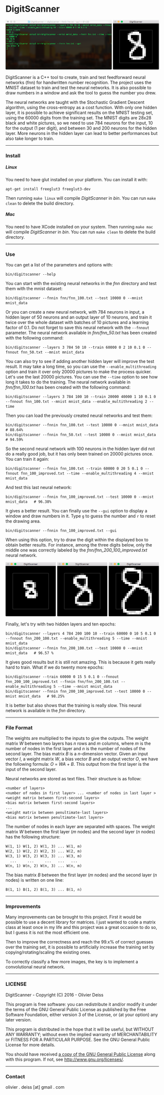# DigitScanner

![Screenshot](media/Screenshot.png)

DigitScanner is a C++ tool to create, train and test feedforward neural networks (fnn) for handwritten number recognition. The project uses the MNIST dataset to train and test the neural networks. It is also possible to draw numbers in a window and ask the tool to guess the number you drew.

The neural networks are taught with the Stochastic Gradient Descent algorithm, using the cross-entropy as a cost function. With only one hidden layer, it is possible to achieve significant results on the MNIST testing set, using the 60000 digits from the training set. The MNIST digits are 28x28 black and white pictures, so we need to use 784 neurons for the input, 10 for the output (1 per digit), and between 30 and 200 neurons for the hidden layer. More neurons in the hidden layer can lead to better performances but also take longer to train.

***

### Install

##### Linux

You need to have glut installed on your platform. You can install it with:

    apt-get install freeglut3 freeglut3-dev

Then running `make linux` will compile *DigitScanner* in *bin*. You can run `make clean` to delete the build directory.

##### Mac

You need to have XCode installed on your system. Then running `make mac` will compile *DigitScanner* in *bin*. You can run `make clean` to delete the build directory.

***

### Use

You can get a list of the parameters and options with:

    bin/digitscanner --help

You can start with the existing neural networks in the *fnn* directory and test them with the mnist dataset:

    bin/digitscanner --fnnin fnn/fnn_100.txt --test 10000 0 --mnist mnist_data
    
Or you can create a new neural network, with 784 neurons in input, a hidden layer of 50 neurons and an output layer of 10 neurons, and train it twice over the whole dataset with batches of 10 pictures and a learning factor of 0.1. Do not forget to save this neural network with the `--fnnout` parameter. The neural network available in *fnn/fnn_50.txt* has been created with the following command:

    bin/digitscanner --layers 3 784 50 10 --train 60000 0 2 10 0.1 0 --fnnout fnn_50.txt --mnist mnist_data
    
You can also try to see if adding another hidden layer will improve the test result. It may take a long time, so you can use the `--enable_multithreading` option and train it over only 20000 pictures to make the process quicker. Let's use the last 20000 pictures. You can use the `--time` option to see how long it takes to do the training. The neural network available in *fnn/fnn_100.txt* has been created with the following command:

    bin/digitscanner --layers 3 784 100 10 --train 20000 40000 1 10 0.1 0 --fnnout fnn_100.txt --mnist mnist_data --enable_multithreading 2 --time
    
Then you can load the previously created neural networks and test them:

    bin/digitscanner --fnnin fnn_100.txt --test 10000 0 --mnist mnist_data   # 88.64%
    bin/digitscanner --fnnin fnn_50.txt --test 10000 0 --mnist mnist_data    # 94.59%
    
So the second neural network with 100 neurons in the hidden layer did not do a really good job, but it has only been trained on 20000 pictures once. You can train it again:

    bin/digitscanner --fnnin fnn_100.txt --train 60000 0 20 5 0.1 0 --fnnout fnn_100_improved.txt --time --enable_multithreading 4 --mnist mnist_data
    
And test this last neural network:

    bin/digitscanner --fnnin fnn_100_improved.txt --test 10000 0 --mnist mnist_data   # 96.38%

It gives a better result. You can finally use the `--gui` option to display a window and draw numbers in it. Type `g` to guess the number and `r` to reset the drawing area.

    bin/digitscanner --fnnin fnn_100_improved.txt --gui
    
When using this option, try to draw the digit within the displayed box to obtain better results. For instance, among the three digits below, only the middle one was correctly labeled by the *fnn/fnn_200_100_improved.txt* neural network.

![Example](media/examples.png)
    
Finally, let's try with two hidden layers and ten epochs:

    bin/digitscanner --layers 4 784 200 100 10 --train 60000 0 10 5 0.1 0 --fnnout fnn_200_100.txt --enable_multithreading 5 --time --mnist mnist_data
    bin/digitscanner --fnnin fnn_200_100.txt --test 10000 0 --mnist mnist_data   # 96.57 %
    
It gives good results but it is still not amazing. This is because it gets really hard to train. What if we do twenty more epochs:

    bin/digitscanner --train 60000 0 15 5 0.1 0 --fnnout fnn_200_100_improved.txt --fnnin fnn/fnn_200_100.txt --enable_multithreading 5 --time --mnist mnist_data
    bin/digitscanner --fnnin fnn_200_100_improved.txt --test 10000 0 --mnist mnist_data   # 98.25%
    
It is better but also shows that the training is really slow. This neural network is available in the *fnn* directory.

***
    
### File Format

The weights are multiplied to the inputs to give the outputs. The weight matrix *W* between two layers has *n* rows and *m* columns, where *m* is the number of nodes in the first layer and *n* is the number of nodes of the second layer. The bias matrix *B* is a *n*-dimension vector. Given an input vector *I*, a weight matrix *W*, a bias vector *B* and an output vector *O*, we have the following formula: *O* = *WA* + *B*. This output from the first layer is the input of the second layer.

Neural networks are stored as text files. Their structure is as follow:

    <number of layers>
    <number of nodes in first layer> ... <number of nodes in last layer >
    <weight matrix between first-second layers>
    <bias matrix between first-second layers>
    ...
    <weight matrix between penultimate-last layers>
    <bias matrix between penultimate-last layers>
    
The number of nodes in each layer are separated with spaces. The weight matrix *W* between the first layer (*m* nodes) and the second layer (*n* nodes) has the following structure:

    W(1, 1) W(1, 2) W(1, 3) ... W(1, m)
    W(2, 1) W(2, 2) W(2, 3) ... W(2, m)
    W(3, 1) W(3, 2) W(3, 3) ... W(3, m)
      ...     ...     ...   ...   ...
    W(n, 1) W(n, 2) W(n, 3) ... W(n, m)
    
The bias matrix *B* between the first layer (*m* nodes) and the second layer (*n* nodes) is written on one line:

    B(1, 1) B(1, 2) B(1, 3) ... B(1, n)

***
    
### Improvements

Many improvements can be brought to this project. First it would be possible to use a decent library for matrices. I just wanted to code a matrix class at least once in my life and this project was a great occasion to do so, but I guess it is not the most efficient one.

Then to improve the correctness and reach the 99.x% of correct guesses over the training set, it is possible to artificially increase the training set by copying/rotating/scaling the existing ones.

To correctly classify a few more images, the key is to implement a convolutional neural network.

***

### LICENSE

DigitScanner - Copyright (C) 2016 -  Olivier Deiss

This program is free software: you can redistribute it and/or modify
it under the terms of the GNU General Public License as published by
the Free Software Foundation, either version 3 of the License, or
(at your option) any later version.

This program is distributed in the hope that it will be useful,
but WITHOUT ANY WARRANTY; without even the implied warranty of
MERCHANTABILITY or FITNESS FOR A PARTICULAR PURPOSE.  See the
GNU General Public License for more details.

You should have received [a copy of the GNU General Public License](COPYING)
along with this program. If not, see <http://www.gnu.org/licenses/>.

***

### Contact

olivier . deiss [at] gmail . com
